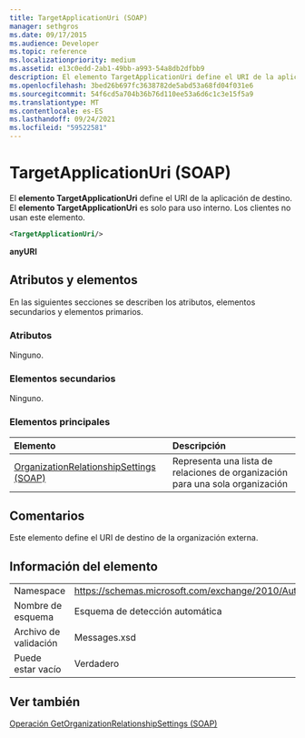 ```yaml
---
title: TargetApplicationUri (SOAP)
manager: sethgros
ms.date: 09/17/2015
ms.audience: Developer
ms.topic: reference
ms.localizationpriority: medium
ms.assetid: e13c0edd-2ab1-49bb-a993-54a8db2dfbb9
description: El elemento TargetApplicationUri define el URI de la aplicación de destino. El elemento TargetApplicationUri es solo para uso interno. Los clientes no usan este elemento.
ms.openlocfilehash: 3bed26b697fc3638782de5abd53a68fd04f031e6
ms.sourcegitcommit: 54f6cd5a704b36b76d110ee53a6d6c1c3e15f5a9
ms.translationtype: MT
ms.contentlocale: es-ES
ms.lasthandoff: 09/24/2021
ms.locfileid: "59522581"
---
```

# <a name="targetapplicationuri-soap"></a>TargetApplicationUri (SOAP)

El **elemento TargetApplicationUri** define el URI de la aplicación de destino. El **elemento TargetApplicationUri** es solo para uso interno. Los clientes no usan este elemento. 
  
```XML
<TargetApplicationUri/>
```

 **anyURI**
## <a name="attributes-and-elements"></a>Atributos y elementos

En las siguientes secciones se describen los atributos, elementos secundarios y elementos primarios.
  
### <a name="attributes"></a>Atributos

Ninguno.
  
### <a name="child-elements"></a>Elementos secundarios

Ninguno.
  
### <a name="parent-elements"></a>Elementos principales

|**Elemento**|**Descripción**|
|:-----|:-----|
|[OrganizationRelationshipSettings (SOAP)](organizationrelationshipsettings-soap.md) <br/> |Representa una lista de relaciones de organización para una sola organización  <br/> |
   
## <a name="remarks"></a>Comentarios

Este elemento define el URI de destino de la organización externa.
  
## <a name="element-information"></a>Información del elemento

|||
|:-----|:-----|
|Namespace  <br/> |https://schemas.microsoft.com/exchange/2010/Autodiscover  <br/> |
|Nombre de esquema  <br/> |Esquema de detección automática  <br/> |
|Archivo de validación  <br/> |Messages.xsd  <br/> |
|Puede estar vacío  <br/> |Verdadero  <br/> |
   
## <a name="see-also"></a>Ver también



[Operación GetOrganizationRelationshipSettings (SOAP)](getorganizationrelationshipsettings-operation-soap.md)

